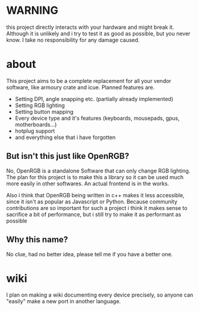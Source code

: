 # **WARNING**

this project directly interacts with your hardware and might break it. Although it is unlikely and i try to test it as good as possible, but you never know. I take no responsibility for any damage caused.

# about

This project aims to be a complete replacement for all your vendor software, like armoury crate and icue.
Planned features are.

- Setting DPI, angle snapping etc. (partially already implemented)
- Setting RGB lighting
- Setting button mapping
- Every device type and it's features (keyboards, mousepads, gpus, motherboards...)
- hotplug support
- and everything else that i have forgotten 

## But isn't this just like OpenRGB?

No, OpenRGB is a standalone Software that can only change RGB lighting. The plan for this project is to make this a library so it can be used much more easily in other softwares. An actual frontend is in the works.

Also i think that OpenRGB being written in c++ makes it less accessible, since it isn't as popular as Javascript or Python. Because community contributions are so important for such a project i think it makes sense to sacrifice a bit of performance, but i still try to make it as performant as possible

## Why this name?

No clue, had no better idea, please tell me if you have a better one.

# wiki

I plan on making a wiki documenting every device precisely, so anyone can "easily" make a new port in another language.
 
